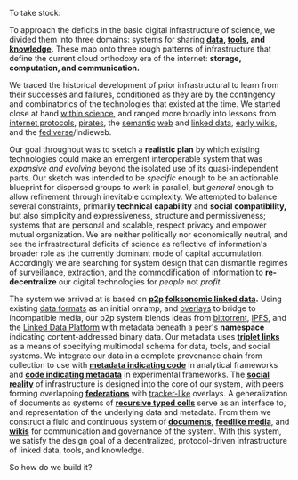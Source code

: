 To take stock:

To approach the deficits in the basic digital infrastructure of science, we divided them into three domains: systems for sharing **[data](#shared-data), [tools](#shared-tools), and [knowledge](#shared-knowledge).** These map onto three rough patterns of infrastructure that define the current cloud orthodoxy era of the internet: **storage, computation, and communication.**

We traced the historical development of prior infrastructural to learn from their successes and failures, conditioned as they are by the contingency and combinatorics of the technologies that existed at the time. We started close at hand [within science](#misincentives-in-scientific-software), and ranged more broadly into lessons from [internet protocols](#protocols-not-platforms), [pirates](#archives-need-communities), the [semantic](#the-long-now-of-immediacy-vs-idealism) [web](#neatness-vs-scruffiness) and [linked data](#folk-federation), [early wikis](#the-wiki-way), and the [fediverse](#forums--feeds)/indieweb.  

Our goal throughout was to sketch a **realistic plan** by which existing technologies could make an emergent interoperable system that was *expansive and evolving* beyond the isolated use of its quasi-independent parts. Our sketch was intended to be *specific* enough to be an actionable blueprint for dispersed groups to work in parallel, but *general* enough to allow refinement through inevitable complexity. We attempted to balance several constraints, primarily **technical capability** and **social compatibility,** but also simplicity and expressiveness, structure and permissiveness; systems that are personal and scalable, respect privacy and empower mutual organization. We are neither politically nor economically neutral, and see the infrastractural deficits of science as reflective of information's broader role as the currently dominant mode of capital accumulation. Accordingly we are searching for system design that can dismantle regimes of surveillance, extraction, and the commodification of information to **re-decentralize** our digital technologies for *people* not *profit.*

The system we arrived at is based on **[p2p](#peer-to-peer-as-a-backbone) [folksonomic linked data](#folk-federation).** Using existing [data formats](#formats-as-onramps) as an initial onramp, and [overlays](#overlays--adversarial-interoperability) to bridge to incompatible media, our p2p system blends ideas from [bittorrent](http://www.bittorrent.org/beps/bep_0003.html), [IPFS](https://docs.ipfs.io/), and the [Linked Data Platform](https://www.w3.org/TR/ldp/) with metadata beneath a peer's **namespace** indicating content-addressed binary data. Our metadata uses [**triplet links**](#the-core-format-of-linked-data-is-the-resource-document-format-r) as a means of specifying multimodal schema for data, tools, and social systems. We integrate our data in a complete provenance chain from collection to use with [**metadata indicating code**](#analytical-frameworks) in analytical frameworks and [**code indicating metadata**](#experimental-frameworks) in experimental frameworks. The [**social reality**](#infrastructure-is-social) of infrastructure is designed into the core of our system, with peers forming overlapping [**federations**](#the-design-of-federations-of-peers-is-intended-to-resolve-severa) with [tracker-like](#archives-need-communities) overlays. A generalization of documents as systems of [**recursive typed cells**](#documents--notebooks) serve as an interface to, and representation of the underlying data and metadata. From them we construct a fluid and continuous system of [**documents**](#documents--notebooks), [**feedlike media**](#forums--feeds), and [**wikis**](#trackers-clients--wikis) for communication and governance of the system. With this system, we satisfy the design goal of a decentralized, protocol-driven infrastructure of linked data, tools, and knowledge.

So how do we build it?